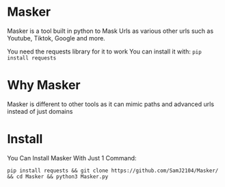 # Masker

Masker is a tool built in python to Mask Urls as various other urls such as Youtube, Tiktok, Google and more.

You need the requests library for it to work
You can install it with:
```pip install requests```

# Why Masker

Masker is different to other tools as it can mimic paths and advanced urls instead of just domains

# Install

You Can Install Masker With Just 1 Command:

```pip install requests && git clone https://github.com/SamJ2104/Masker/ && cd Masker && python3 Masker.py```
